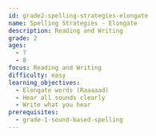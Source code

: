 ```yaml
---
id: grade2-spelling-strategies-elongate
name: Spelling Strategies - Elongate
description: Reading and Writing
grade: 2
ages:
  - 7
  - 8
focus: Reading and Writing
difficulty: easy
learning_objectives:
  - Elongate words (Raaaaad)
  - Hear all sounds clearly
  - Write what you hear
prerequisites:
  - grade-1-sound-based-spelling
---
```


